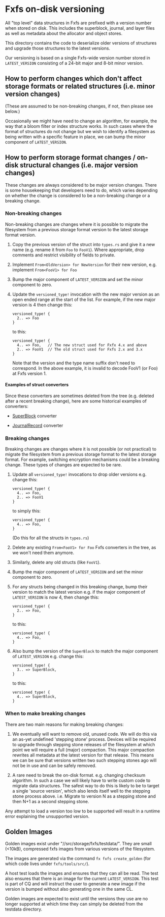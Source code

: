 # Fxfs on-disk versioning

All "top level" data structures in Fxfs are prefixed with a version number when
stored on disk. This includes the superblock, journal, and layer files as well
as metadata about the allocator and object stores.

This directory contains the code to deserialize older versions of structures and
upgrade those structures to the latest versions.

Our versioning is based on a single Fxfs-wide version number stored in
`LATEST_VERSION` consisting of a 24-bit major and 8-bit minor version.

## How to perform changes which don't affect storage formats or related structures (i.e. minor version changes)

(These are assumed to be non-breaking changes, if not, then please see below.)

Occasionally we might have need to change an algorithm, for example, the way
that a bloom filter or index structure works. In such cases where the format of
structures do not change but we wish to identify a filesystem as being written
with a specific feature in place, we can bump the minor component of
`LATEST_VERSION`.

## How to perform storage format changes / on-disk structural changes (i.e. major version changes)

These changes are always considered to be major version changes. There is some
housekeeping that developers need to do, which varies depending on whether the
change is considered to be a non-breaking change or a breaking change.

### Non-breaking changes

Non-breaking changes are changes where it is possible to migrate the filesystem
from a previous storage format version to the latest storage format version.

1. Copy the previous version of the struct into `types.rs` and give it a new
   name (e.g. rename it from `Foo` to `FooV1`). Where appropriate, drop comments
   and restrict visibility of fields to private.
2. Implement `From<OldVersion> for NewVersion` for their new version, e.g.
   implement `From<FooV1> for Foo`
3. Bump the major component of `LATEST_VERSION` and set the minor component to zero.
4. Update the `versioned_type!` invocation with the new major version as an open ended range
   at the start of the list. For example, if the new major version is 4 then change this:

   ```
   versioned_type! {
     2.. => Foo
   }
   ```

   to this:

   ```
   versioned_type! {
     4.. => Foo,   // The new struct used for Fxfx 4.x and above
     2.. => FooV1  // The old struct used for Fxfs 2.x and 3.x
   }
   ```

   Note that the version and the type name suffix don't need to correspond. In
   the above example, it is invalid to decode FooV1 (or Foo) at Fxfs version 1.

#### Examples of struct converters

Since these converters are sometimes deleted from the tree (e.g. deleted after a
recent breaking change), here are some historical examples of converters:

*  [SuperBlock](https://osscs.corp.google.com/fuchsia/fuchsia/+/a25f54b46ae210a7f78a2809ad744274ba89fd6e:src/storage/fxfs/src/object_store/journal/super_block.rs;dlc=6d3abc59e3a434d717bad94201eeb80dace7266e) converter

*  [JournalRecord](https://fuchsia-review.googlesource.com/c/fuchsia/+/667484/3/src/storage/fxfs/src/object_store/journal.rs#132) converter

### Breaking changes

Breaking changes are changes where it is not possible (or not practical) to migrate
the filesystem from a previous storage format to the latest storage format. For example,
switching encryption mechanisms could be a breaking change. These types of changes are
expected to be rare.

1. Update all `versioned_type!` invocations to drop older versions e.g. change this:

   ```
   versioned_type! {
     4.. => Foo,
     2.. => FooV1
   }
   ```

   to simply this:

   ```
   versioned_type! {
     4.. => Foo,
   }
   ```

   (Do this for all the structs in `types.rs`)
2. Delete any existing `From<FooV1> for Foo` Fxfs converters in the tree, as we
   won't need them anymore.
3. Similarly, delete any old structs (like `FooV1`).
4. Bump the major component of `LATEST_VERSION` and set the minor component to zero.
5. For any structs being changed in this breaking change, bump their version to
   match the latest version e.g. if the major component of `LATEST_VERSION` is now 4,
   then change this:

   ```
   versioned_type! {
     2.. => Foo,
   }
   ```

   to this:

   ```
   versioned_type! {
     4.. => Foo,
   }
   ```
5. Also bump the version of the `SuperBlock` to match the major component of
   `LATEST_VERSION` e.g. change this:

   ```
   versioned_type! {
     3.. => SuperBlock,
   }
   ```

   to this:

   ```
   versioned_type! {
     4.. => SuperBlock,
   }
   ```

### When to make breaking changes

There are two main reasons for making breaking changes:

1. We eventually will want to remove old, unused code. We will do this
   via an as-yet undefined 'stepping stone' process. Devices will be required to
   upgrade through stepping stone releases of the filesystem at which point we will
   require a full (major) compaction. This major compaction rewrites all metadata
   at the latest version for that release. This means we can be sure that versions
   written two such stepping stones ago will not be in use and can be safely removed.

2. A rare need to break the on-disk format. e.g. changing checksum algorithm.
   In such a case we will likely have to write custom code to migrate data
   structures. The safest way to do this is likely to be to target a single
   'source version', which also lends itself well to the stepping stone process
   above. i.e. Migrate to version N as a stepping stone and then N+1 as a second
   stepping stone.

Any attempt to load a version too low to be supported will result in a runtime error
explaining the unsupported version.

## Golden Images

Golden images exist under "//src/storage/fxfs/testdata/".
They are small (<10kB), compressed fxfs images from various versions of the filesystem.

The images are generated via the command `fx fxfs create_golden` (for which code
lives under `fxfs/tools/src/`).

A host test loads the images and ensures that they can all be read.
The test also ensures that there is an image for the current `LATEST_VERSION`.
This test is part of CQ and will instruct the user to generate a new image if
the version is bumped without also generating one in the same CL.

Golden images are expected to exist until the versions they use are no longer
supported at which time they can simply be deleted from the testdata directory.
